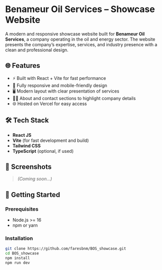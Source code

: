 # Benameur Oil Services – Showcase Website

A modern and responsive showcase website built for **Benameur Oil Services**, a company operating in the oil and energy sector. The website presents the company’s expertise, services, and industry presence with a clean and professional design.

## 🌐 Features

- ⚡ Built with React + Vite for fast performance
- 📱 Fully responsive and mobile-friendly design
- 🖥️ Modern layout with clear presentation of services
- 🧑‍💼 About and contact sections to highlight company details
- 🌐 Hosted on Vercel for easy access

## 🛠️ Tech Stack

- **React JS**
- **Vite** (for fast development and build)
- **Tailwind CSS**
- **TypeScript** (optional, if used)

## 📸 Screenshots

> _(Coming soon...)_

## 🚀 Getting Started

### Prerequisites

- Node.js >= 16
- npm or yarn

### Installation

```bash
git clone https://github.com/faresbnm/BOS_showcase.git
cd BOS_showcase
npm install
npm run dev
